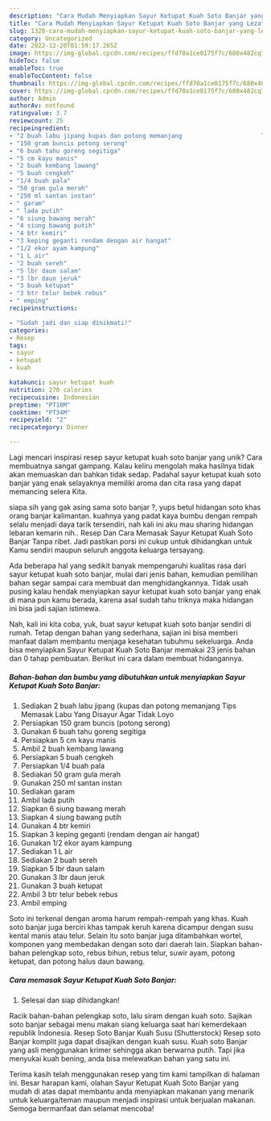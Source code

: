 ```yaml
---
description: "Cara Mudah Menyiapkan Sayur Ketupat Kuah Soto Banjar yang Lezat"
title: "Cara Mudah Menyiapkan Sayur Ketupat Kuah Soto Banjar yang Lezat"
slug: 1320-cara-mudah-menyiapkan-sayur-ketupat-kuah-soto-banjar-yang-lezat
category: Uncategorized
date: 2022-12-20T01:59:17.265Z
image: https://img-global.cpcdn.com/recipes/ffd70a1ce0175f7c/680x482cq70/sayur-ketupat-kuah-soto-banjar-foto-resep-utama.jpg
hideToc: false
enableToc: true
enableTocContent: false
thumbnail: https://img-global.cpcdn.com/recipes/ffd70a1ce0175f7c/680x482cq70/sayur-ketupat-kuah-soto-banjar-foto-resep-utama.jpg
cover: https://img-global.cpcdn.com/recipes/ffd70a1ce0175f7c/680x482cq70/sayur-ketupat-kuah-soto-banjar-foto-resep-utama.jpg
author: Admin
authorAv: notfound
ratingvalue: 3.7
reviewcount: 25
recipeingredient:
- "2 buah labu jipang kupas dan potong memanjang                      Tips Memasak Labu Yang Disayur Agar Tidak Loyo"
- "150 gram buncis potong serong"
- "6 buah tahu goreng segitiga"
- "5 cm kayu manis"
- "2 buah kembang lawang"
- "5 buah cengkeh"
- "1/4 buah pala"
- "50 gram gula merah"
- "250 ml santan instan"
- " garam"
- " lada putih"
- "6 siung bawang merah"
- "4 siung bawang putih"
- "4 btr kemiri"
- "3 keping geganti rendam dengan air hangat"
- "1/2 ekor ayam kampung"
- "1 L air"
- "2 buah sereh"
- "5 lbr daun salam"
- "3 lbr daun jeruk"
- "3 buah ketupat"
- "3 btr telur bebek rebus"
- " emping"
recipeinstructions:

- "Sudah jadi dan siap dinikmati!"
categories:
- Resep
tags:
- sayur
- ketupat
- kuah

katakunci: sayur ketupat kuah 
nutrition: 270 calories
recipecuisine: Indonesian
preptime: "PT10M"
cooktime: "PT34M"
recipeyield: "2"
recipecategory: Dinner

---
```





Lagi mencari inspirasi resep sayur ketupat kuah soto banjar yang unik? Cara membuatnya sangat gampang. Kalau keliru mengolah maka hasilnya tidak akan memuaskan dan bahkan tidak sedap. Padahal sayur ketupat kuah soto banjar yang enak selayaknya memiliki aroma dan cita rasa yang dapat memancing selera Kita.





siapa sih yang gak asing sama soto banjar ?, yups betul hidangan soto khas orang banjar kalimantan. kuahnya yang padat kaya bumbu dengan rempah selalu menjadi daya tarik tersendiri, nah kali ini aku mau sharing hidangan lebaran kemarin nih.. Resep Dan Cara Memasak Sayur Ketupat Kuah Soto Banjar Tanpa ribet. Jadi pastikan porsi ini cukup untuk dihidangkan untuk Kamu sendiri maupun seluruh anggota keluarga tersayang.

Ada beberapa hal yang sedikit banyak mempengaruhi kualitas rasa dari sayur ketupat kuah soto banjar, mulai dari jenis bahan, kemudian pemilihan bahan segar sampai cara membuat dan menghidangkannya. Tidak usah pusing kalau hendak menyiapkan sayur ketupat kuah soto banjar yang enak di mana pun kamu berada, karena asal sudah tahu triknya maka hidangan ini bisa jadi sajian istimewa.






Nah, kali ini kita coba, yuk, buat sayur ketupat kuah soto banjar sendiri di rumah. Tetap dengan bahan yang sederhana, sajian ini bisa memberi manfaat dalam membantu menjaga kesehatan tubuhmu sekeluarga. Anda bisa menyiapkan Sayur Ketupat Kuah Soto Banjar memakai 23 jenis bahan dan 0 tahap pembuatan. Berikut ini cara dalam membuat hidangannya.

<!--inarticleads1-->

##### Bahan-bahan dan bumbu yang dibutuhkan untuk menyiapkan Sayur Ketupat Kuah Soto Banjar:

1. Sediakan 2 buah labu jipang (kupas dan potong memanjang                      Tips Memasak Labu Yang Disayur Agar Tidak Loyo
1. Persiapkan 150 gram buncis (potong serong)
1. Gunakan 6 buah tahu goreng segitiga
1. Persiapkan 5 cm kayu manis
1. Ambil 2 buah kembang lawang
1. Persiapkan 5 buah cengkeh
1. Persiapkan 1/4 buah pala
1. Sediakan 50 gram gula merah
1. Gunakan 250 ml santan instan
1. Sediakan  garam
1. Ambil  lada putih
1. Siapkan 6 siung bawang merah
1. Siapkan 4 siung bawang putih
1. Gunakan 4 btr kemiri
1. Siapkan 3 keping geganti (rendam dengan air hangat)
1. Gunakan 1/2 ekor ayam kampung
1. Sediakan 1 L air
1. Sediakan 2 buah sereh
1. Siapkan 5 lbr daun salam
1. Gunakan 3 lbr daun jeruk
1. Gunakan 3 buah ketupat
1. Ambil 3 btr telur bebek rebus
1. Ambil  emping


Soto ini terkenal dengan aroma harum rempah-rempah yang khas. Kuah soto banjar juga berciri khas tampak keruh karena dicampur dengan susu kental manis atau telur. Selain itu soto banjar juga ditambahkan wortel, komponen yang membedakan dengan soto dari daerah lain. Siapkan bahan-bahan pelengkap soto, rebus bihun, rebus telur, suwir ayam, potong ketupat, dan potong halus daun bawang. 

<!--inarticleads2-->

##### Cara memasak Sayur Ketupat Kuah Soto Banjar:


1. Selesai dan siap dihidangkan!

Racik bahan-bahan pelengkap soto, lalu siram dengan kuah soto. Sajikan soto banjar sebagai menu makan siang keluarga saat hari kemerdekaan republik Indonesia. Resep Soto Banjar Kuah Susu (Shutterstock) Resep soto Banjar komplit juga dapat disajikan dengan kuah susu. Kuah soto Banjar yang asli menggunakan krimer sehingga akan berwarna putih. Tapi jika menyukai kuah bening, anda bisa melewatkan bahan yang satu ini. 

Terima kasih telah menggunakan resep yang tim kami tampilkan di halaman ini. Besar harapan kami, olahan Sayur Ketupat Kuah Soto Banjar yang mudah di atas dapat membantu anda menyiapkan makanan yang menarik untuk keluarga/teman maupun menjadi inspirasi untuk berjualan makanan. Semoga bermanfaat dan selamat mencoba!
